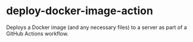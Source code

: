 # deploy-docker-image-action
Deploys a Docker image (and any necessary files) to a server as part of a GitHub Actions workflow.
